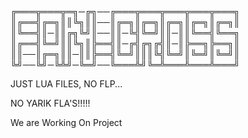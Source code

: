 ╔═══╦═══╦═╗─╔╗──╔═══╦═══╦═══╦═══╦═══╗
║╔══╣╔═╗║║╚╗║║──║╔═╗║╔═╗║╔═╗║╔═╗║╔═╗║
║╚══╣║─║║╔╗╚╝║──║║─╚╣╚═╝║║─║║╚══╣╚══╗
║╔══╣╚═╝║║╚╗║╠══╣║─╔╣╔╗╔╣║─║╠══╗╠══╗║
║║──║╔═╗║║─║║╠══╣╚═╝║║║╚╣╚═╝║╚═╝║╚═╝║
╚╝──╚╝─╚╩╝─╚═╝──╚═══╩╝╚═╩═══╩═══╩═══╝

JUST LUA FILES, NO FLP...

NO YARIK FLA'S!!!!!

We are Working On Project
